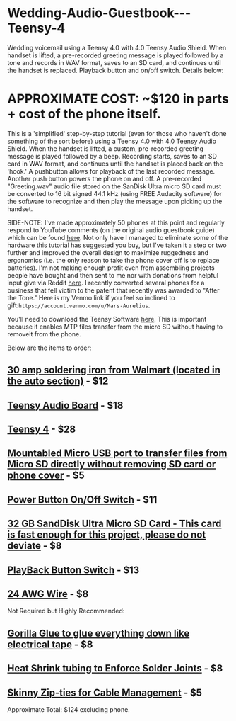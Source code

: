 # Wedding-Audio-Guestbook---Teensy-4
Wedding voicemail using a Teensy 4.0 with 4.0 Teensy Audio Shield. When handset is lifted, a pre-recorded greeting message is played followed by a tone and records in WAV format, saves to an SD card, and continues until the handset is replaced. Playback button and on/off switch. Details below:

# APPROXIMATE COST: ~$120 in parts + cost of the phone itself.

This is a 'simplified' step-by-step tutorial (even for those who haven't done something of the sort before) using a Teensy 4.0 with 4.0 Teensy Audio Shield. When the handset is lifted, a custom, pre-recorded greeting message is played followed by a beep. Recording starts, saves to an SD card in WAV format, and continues until the handset is placed back on the 'hook.' A pushbutton allows for playback of the last recorded message. Another push button powers the phone on and off. A pre-recorded "Greeting.wav" audio file stored on the SanDisk Ultra micro SD card must be converted to 16 bit signed 44.1 kHz (using FREE Audacity software) for the software to recognize and then play the message upon picking up the handset.

SIDE-NOTE: I've made approximately 50 phones at this point and regularly respond to YouTube comments (on the original audio guestbook guide) which can be found [here](https://youtu.be/dI6ielrP1SE). Not only have I managed to eliminate some of the hardware this tutorial has suggested you buy, but I've taken it a step or two further and improved the overall design to maximize ruggedness and ergonomics (i.e. the only reason to take the phone cover off is to replace batteries). I'm not making enough profit even from assembling projects people have bought and then sent to me nor with donations from helpful input give via Reddit [here](https://www.reddit.com/user/puissantvirtuoso/). I recently converted several phones for a business that fell victim to the patent that recently was awarded to "After the Tone." Here is my Venmo link if you feel so inclined to gift:`https://account.venmo.com/u/Mars-Aurelius`.

You'll need to download the Teensy Software [here](https://www.arduino.cc/en/software). This is important because it enables MTP files transfer from the micro SD without having to removeit from the phone.

Below are the items to order:

## [30 amp soldering iron from Walmart (located in the auto section)](https://www.walmart.com/ip/Hyper-Tough-30-Watt-Soldering-Iron-with-Stand-and-Electrical-Solder/274899628?wmlspartner=wlpa&selectedSellerId=0&wl13=1895&adid=22222222277274899628_117755028669_12420145346&wmlspartner=wmtlabs&wl0=&wl1=g&wl2=c&wl3=501107745824&wl4=pla-294505072980&wl5=9015392&wl6=&wl7=&wl8=&wl9=pla&wl10=8175035&wl11=local&wl12=274899628&wl13=1895&veh=sem_LIA&gclid=Cj0KCQjwzdOlBhCNARIsAPMwjbykdQrN3S5puudsuJeSOVv7KG2DbdfFBIo_aHOcQ6fOC02kjI1ItnYaAvMiEALw_wcB&gclsrc=aw.ds) - $12

## [Teensy Audio Board](https://www.amazon.com/gp/product/B07Z6NW913/ref=ox_sc_act_title_2?smid=A2GTSJRNFEVVSP&psc=1) - $18

## [Teensy 4](https://www.amazon.com/PJRC-Microcontroller-Development-Lockable-Version/dp/B09X27NXL5/ref=sr_1_1?crid=37XTZ59CGJ5KI&keywords=teensy+4&qid=1689640360&s=electronics&sprefix=tensy+4%2Celectronics%2C1703&sr=1-1) - $28

## [Mountabled Micro USB port to transfer files from Micro SD directly without removing SD card or phone cover](https://www.adafruit.com/product/4217?gclid=Cj0KCQjw7aqkBhDPARIsAKGa0oKDg6ZUNy0jwFyrbgXlQiEyEXlkNRDUzN44n1SIFiucr9ZN2WgOYWYaAl77EALw_wcB) - $5

## [Power Button On/Off Switch](https://www.amazon.com/dp/B0927153HN?ref_=cm_sw_r_apin_dp_SGKWW03W33SRRYP3TKR0) - $11

## [32 GB SandDisk Ultra Micro SD Card - This card is fast enough for this project, please do not deviate](https://www.amazon.com/SanDisk-Ultra-UHS-I-Memory-Adapter/dp/B00M55C0NS) - $8

## [PlayBack Button Switch](https://www.amazon.com/dp/B09BKXT1J1?ref_=cm_sw_r_apin_dp_HXBY2PMP0RN0EAWKBVA7) - $13

## [24 AWG Wire](https://a.co/d/054YrJi) - $8

Not Required but Highly Recommended:

## [Gorilla Glue to glue everything down like electrical tape](https://www.amazon.com/Gorilla-Construction-Adhesive-Strength-Ounce/dp/B0916KZ598/ref=sr_1_4?crid=35HBFEW48MZNX&keywords=gorilla+glue+clear&qid=1689642099&s=industrial&sprefix=gorilla+%2Cindustrial%2C249&sr=1-4) - $8

## [Heat Shrink tubing to Enforce Solder Joints](https://www.amazon.com/dp/B0BLK98LBM?ref_=cm_sw_r_apin_dp_M30W6KX3CNSPE8XHGHYZ) - $8

## [Skinny Zip-ties for Cable Management](https://www.amazon.com/Inch-120pcs-Nylon-Cable-Multi-colors/dp/B07K2CHPJJ/ref=sr_1_11?keywords=small+zip+ties&qid=1689642314&s=industrial&sr=1-11) - $5

Approximate Total: $124 excluding phone.
